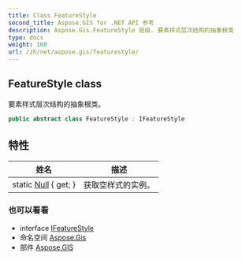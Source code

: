 ```yaml
---
title: Class FeatureStyle
second_title: Aspose.GIS for .NET API 参考
description: Aspose.Gis.FeatureStyle 班级. 要素样式层次结构的抽象根类
type: docs
weight: 160
url: /zh/net/aspose.gis/featurestyle/
---
```

## FeatureStyle class

要素样式层次结构的抽象根类。

```csharp
public abstract class FeatureStyle : IFeatureStyle
```

## 特性

| 姓名 | 描述 |
| --- | --- |
| static [Null](../../aspose.gis/featurestyle/null/) { get; } | 获取空样式的实例。 |

### 也可以看看

* interface [IFeatureStyle](../ifeaturestyle/)
* 命名空间 [Aspose.Gis](../../aspose.gis/)
* 部件 [Aspose.GIS](../../)



